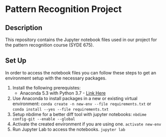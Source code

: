 # Pattern Recognition Project

## Description

This repository contains the Jupyter notebook files used in our project for the pattern recognition course (SYDE 675).

## Set Up
In order to access the notebook files you can follow these steps to get an environment setup with the necessary packages.
1. Install the following prerequistes:
    - Anaconda 5.3 with Python 3.7 - [Link Here](https://www.anaconda.com/download/)
2. Use Anaconda to install packages in a new or existing virtual environment:
    `conda create -n new-env --file requirements.txt`
    or
    `conda install --yes --file requirements.txt`
3. Setup nbdime for a better diff tool with jupyter notebooks:
    `nbdime config-git --enable --global`
4. Activate the created environment if you are using one.
    `activate new-env`
5. Run Jupyter Lab to access the notebooks.
    `jupyter lab`
